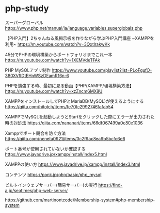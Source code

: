 # php-study
スーパーグローバル
https://www.php.net/manual/ja/language.variables.superglobals.php

【PHP入門】2ちゃんねる風掲示板を作りながら学ぶPHP入門講座 ~XAMPPを利用~
https://m.youtube.com/watch?v=3QxtIrakwKk

45分でPHPの環境構築からポートフォリオまでこれ一本
https://m.youtube.com/watch?v=1XEMVdeTFAk

PHP MySQLアプリ制作
https://www.youtube.com/playlist?list=PLoFgufO-380XVfIDtEHnWSzDEamR16n-6

PHPを勉強する時、最初に見る動画【PHP/XAMPP/環境構築方法】
https://m.youtube.com/watch?v=xzZncm6MX8U

XAMPPをインストールしてPHPとMariaDB(MySQL)が使えるようにする
https://qiita.com/hitotch/items/fe70fc2992746fafab54

XAMPPでMySQLを起動しようとStartをクリックした際にエラーが出力された時の対処法
https://qiita.com/nananari/items/66df067499a0e80e1036

Xamppでポート競合を防ぐ方法
https://qiita.com/neneta0921/items/3c2f9ac8ea9b5bcfc6e6

ポート番号が使用されていないか確認する
https://www.javadrive.jp/xampp/install/index5.html

XAMPPの使い方
https://www.javadrive.jp/xampp/install/index3.html

コンテンツ
https://ponk.jp/php/basic/php_mysql

ビルトインウェブサーバー(簡易サーバー)の実行
https://find-a.jp/seotimes/php-web-server/

https://github.com/martinontcode/Membership-system#php-membership-system
